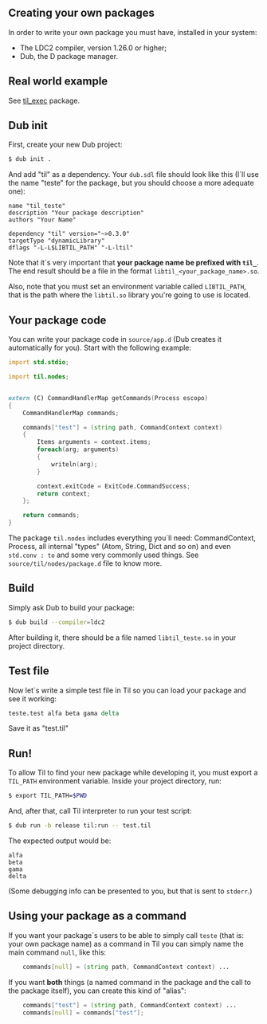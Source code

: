 ## Creating your own packages

In order to write your own package you must have, installed in your system:

* The LDC2 compiler, version 1.26.0 or higher;
* Dub, the D package manager.

## Real world example

See [til_exec](https://github.com/til-lang/til-exec) package.


## Dub init

First, create your new Dub project:

```bash
$ dub init .
```

And add "til" as a dependency. Your `dub.sdl` file should look like this
(I´ll use the name "teste" for the package, but you should choose a more
adequate one):

```sdl
name "til_teste"
description "Your package description"
authors "Your Name"

dependency "til" version="~>0.3.0"
targetType "dynamicLibrary"
dflags "-L-L$LIBTIL_PATH" "-L-ltil"
```

Note that it´s very important that **your package name be prefixed with
`til_`**. The end result should be a file in the format
`libtil_<your_package_name>.so`.

Also, note that you must set an environment variable called `LIBTIL_PATH`,
that is the path where the `libtil.so` library you're going to use is
located.

## Your package code

You can write your package code in `source/app.d` (Dub creates it
automatically for you). Start with the following example:

```d
import std.stdio;

import til.nodes;


extern (C) CommandHandlerMap getCommands(Process escopo)
{
    CommandHandlerMap commands;

    commands["test"] = (string path, CommandContext context)
    {
        Items arguments = context.items;
        foreach(arg; arguments)
        {
            writeln(arg);
        }

        context.exitCode = ExitCode.CommandSuccess;
        return context;
    };

    return commands;
}
```

The package `til.nodes` includes everything you´ll need: CommandContext,
Process, all internal "types" (Atom, String, Dict and so on) and even
`std.conv : to` and some very commonly used things. See
`source/til/nodes/package.d` file to know more.

## Build

Simply ask Dub to build your package:

```bash
$ dub build --compiler=ldc2
```

After building it, there should be a file named `libtil_teste.so` in your
project directory.


## Test file

Now let´s write a simple test file in Til so you can load your package and
see it working:

```tcl
teste.test alfa beta gama delta
```

Save it as "test.til"

## Run!

To allow Til to find your new package while developing it, you must export
a `TIL_PATH` environment variable. Inside your project directory, run:

```bash
$ export TIL_PATH=$PWD
```

And, after that, call Til interpreter to run your test script:

```bash
$ dub run -b release til:run -- test.til
```

The expected output would be:

```
alfa
beta
gama
delta
```

(Some debugging info can be presented to you, but that is sent to
`stderr`.)

## Using your package as a command

If you want your package´s users to be able to simply call `teste` (that
is: your own package name) as a command in Til you can simply name the main
command `null`, like this:

```d
    commands[null] = (string path, CommandContext context) ...
```

If you want **both** things (a named command in the package and the call to
the package itself), you can create this kind of "alias":

```d
    commands["test"] = (string path, CommandContext context) ...
    commands[null] = commands["test"];
```

